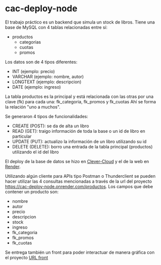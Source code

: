 # cac-deploy-node
El trabajo práctico es un backend que simula un stock de libros.
Tiene una base de MySQL con 4 tablas relacionadas entre sí:
+ productos
  + categorias
  + cuotas
  + promos
 
Los datos son de 4 tipos diferentes:
+ INT (ejemplo: precio)
+ VARCHAR (ejemplo: nombre, autor)
+ LONGTEXT (ejemplo: descripcion)
+ DATE (ejemplo: ingreso)

La tabla productos es la principal y está relacionada con las otras por una clave (fk) para cada una: fk_categoria, fk_promos y fk_cuotas
Ahí se forma la relación "uno a muchos".

Se generaron 4 tipos de funcionalidades:
- CREATE (POST): se da de alta un libro
- READ (GET): traigo información de toda la base o un id de libro en particular
- UPDATE (PUT): actualizo la información de un libro utilizando su id
- DELETE (DELETE): borro una entrada de la tabla principal (productos) utilizando el id del libro

El deploy de la base de datos se hizo en [Clever-Cloud](https://clever-cloud.com) y el de la web en [Render](https://render.com/).

Utilizando algún cliente para APIs tipo Postman o Thunderclient se pueden hacer utilizar las 4 consultas mencionadas a través de la url del proyecto https://cac-deploy-node.onrender.com/productos. 
Los campos que debe contener un producto son:
+ nombre
+ autor
+ precio
+ descripcion
+ stock
+ ingreso
+ fk_categoria
+ fk_promos
+ fk_cuotas

Se entrega también un front para poder interactuar de manera gráfica con el proyecto [URL front](https://cac-deploy-node.onrender.com)
